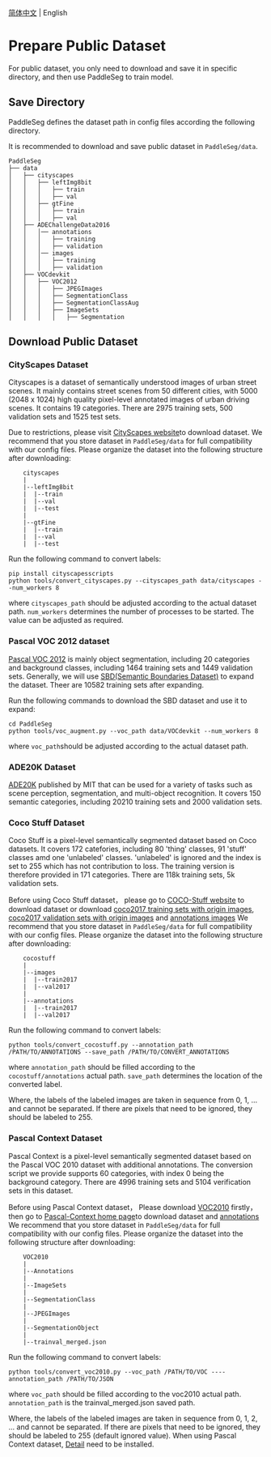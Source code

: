 [简体中文](./pre_data_cn.md) | English

# Prepare Public Dataset

For public dataset, you only need to download and save it in specific directory, and then use PaddleSeg to train model.

## Save Directory

PaddleSeg defines the dataset path in config files according the following directory.

It is recommended to download and save public dataset in `PaddleSeg/data`.

```
PaddleSeg
├── data
│   ├── cityscapes
│   │   ├── leftImg8bit
│   │   │   ├── train
│   │   │   ├── val
│   │   ├── gtFine
│   │   │   ├── train
│   │   │   ├── val
│   ├── ADEChallengeData2016
│   │   │── annotations
│   │   │   ├── training
│   │   │   ├── validation
│   │   │── images
│   │   │   ├── training
│   │   │   ├── validation
│   ├── VOCdevkit
│   │   ├── VOC2012
│   │   │   ├── JPEGImages
│   │   │   ├── SegmentationClass
│   │   │   ├── SegmentationClassAug
│   │   │   ├── ImageSets
│   │   │   │   ├── Segmentation
```

## Download Public Dataset

### CityScapes Dataset

Cityscapes is a dataset of semantically understood images of urban street scenes. It mainly contains street scenes from 50 different cities, with 5000 (2048 x 1024) high quality pixel-level annotated images of urban driving scenes. It contains 19 categories. There are 2975 training sets, 500 validation sets and 1525 test sets.

Due to restrictions, please visit [CityScapes website](https://www.cityscapes-dataset.com/)to download dataset.
We recommend that you store dataset in `PaddleSeg/data` for full compatibility with our config files. Please organize the dataset into the following structure after downloading:

```
    cityscapes
    |
    |--leftImg8bit
    |  |--train
    |  |--val
    |  |--test
    |
    |--gtFine
    |  |--train
    |  |--val
    |  |--test
```

Run the following command to convert labels:
```shell
pip install cityscapesscripts
python tools/convert_cityscapes.py --cityscapes_path data/cityscapes --num_workers 8
```
where `cityscapes_path` should be adjusted according to the actual dataset path. `num_workers` determines the number of processes to be started. The value can be adjusted as required.

### Pascal VOC 2012 dataset

[Pascal VOC 2012](http://host.robots.ox.ac.uk/pascal/VOC/) is mainly object segmentation, including 20 categories and background classes, including 1464 training sets and 1449 validation sets.
Generally, we will use [SBD(Semantic Boundaries Dataset)](http://home.bharathh.info/pubs/codes/SBD/download.html) to expand the dataset. Theer are 10582 training sets after expanding.

Run the following commands to download the SBD dataset and use it to expand:
```shell
cd PaddleSeg
python tools/voc_augment.py --voc_path data/VOCdevkit --num_workers 8
```
where `voc_path`should be adjusted according to the actual dataset path.


### ADE20K Dataset

[ADE20K](http://sceneparsing.csail.mit.edu/) published by MIT that can be used for a variety of tasks such as scene perception, segmentation, and multi-object recognition.
It covers 150 semantic categories, including 20210 training sets and 2000 validation sets.

### Coco Stuff Dataset

Coco Stuff is a pixel-level semantically segmented dataset based on Coco datasets. It covers 172 catefories, including 80 'thing' classes, 91 'stuff' classes amd one 'unlabeled' classes. 'unlabeled' is ignored and the index is set to 255 which has not contribution to loss. The training version is therefore provided in 171 categories. There are 118k training sets, 5k validation sets.

Before using Coco Stuff dataset， please go to [COCO-Stuff website](https://github.com/nightrome/cocostuff) to download dataset or download [coco2017 training sets with origin images](http://images.cocodataset.org/zips/train2017.zip), [coco2017 validation sets with origin images](http://images.cocodataset.org/zips/val2017.zip) and [annotations images](http://calvin.inf.ed.ac.uk/wp-content/uploads/data/cocostuffdataset/stuffthingmaps_trainval2017.zip)
We recommend that you store dataset in `PaddleSeg/data` for full compatibility with our config files. Please organize the dataset into the following structure after downloading:

```
    cocostuff
    |
    |--images
    |  |--train2017
    |  |--val2017
    |
    |--annotations
    |  |--train2017
    |  |--val2017
```

Run the following command to convert labels:

```shell
python tools/convert_cocostuff.py --annotation_path /PATH/TO/ANNOTATIONS --save_path /PATH/TO/CONVERT_ANNOTATIONS
```
where `annotation_path` should be filled according to the `cocostuff/annotations` actual path. `save_path` determines the location of the converted label.

Where, the labels of the labeled images are taken in sequence from 0, 1, ... and cannot be separated. If there are pixels that need to be ignored, they should be labeled to 255.

### Pascal Context Dataset

Pascal Context is a pixel-level semantically segmented dataset based on the Pascal VOC 2010 dataset with additional annotations. The conversion script we provide supports 60 categories, with index 0 being the background category. There are 4996 training sets and 5104 verification sets in this dataset.


Before using Pascal Context dataset， Please download [VOC2010](http://host.robots.ox.ac.uk/pascal/VOC/voc2010/VOCtrainval_03-May-2010.tar) firstly，then go to [Pascal-Context home page](https://www.cs.stanford.edu/~roozbeh/pascal-context/)to download dataset and [annotations](https://codalabuser.blob.core.windows.net/public/trainval_merged.json)
We recommend that you store dataset in `PaddleSeg/data` for full compatibility with our config files. Please organize the dataset into the following structure after downloading:

```
    VOC2010
    |
    |--Annotations
    |
    |--ImageSets
    |
    |--SegmentationClass
    |  
    |--JPEGImages
    |
    |--SegmentationObject
    |
    |--trainval_merged.json
```

Run the following command to convert labels:

```shell
python tools/convert_voc2010.py --voc_path /PATH/TO/VOC ----annotation_path /PATH/TO/JSON
```
where `voc_path` should be filled according to the voc2010 actual path. `annotation_path` is the trainval_merged.json saved path.

Where, the labels of the labeled images are taken in sequence from 0, 1, 2, ... and cannot be separated. If there are pixels that need to be ignored, they should be labeled to 255 (default ignored value). When using Pascal Context dataset, [Detail](https://github.com/zhanghang1989/detail-api) need to be installed.
